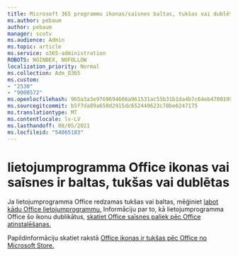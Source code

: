 ```yaml
---
title: Microsoft 365 programmu ikonas/saīsnes baltas, tukšas vai dublētas
ms.author: pebaum
author: pebaum
manager: scotv
ms.audience: Admin
ms.topic: article
ms.service: o365-administration
ROBOTS: NOINDEX, NOFOLLOW
localization_priority: Normal
ms.collection: Adm_O365
ms.custom:
- "2530"
- "9000572"
ms.openlocfilehash: 965a3a3e9769694666a961531ac55b31b1da4b7c64eb4700199df8cbcf2152d7
ms.sourcegitcommit: b5f7da89a650d2915dc652449623c78be6247175
ms.translationtype: MT
ms.contentlocale: lv-LV
ms.lasthandoff: 08/05/2021
ms.locfileid: "54065183"
---
```

# <a name="office-app-icons-or-shortcuts-are-white-blank-or-duplicate"></a>lietojumprogramma Office ikonas vai saīsnes ir baltas, tukšas vai dublētas

Ja lietojumprogramma Office redzamas tukšas vai baltas, mēģiniet [labot kādu Office lietojumprogrammu.](https://support.office.com/article/repair-an-office-application-7821d4b6-7c1d-4205-aa0e-a6b40c5bb88b) Informāciju par to, kā lietojumprogramma Office šo ikonu dublikātus, [skatiet Office saīsnes paliek pēc Office atinstalēšanas.](https://support.office.com/article/office-shortcuts-remain-after-office-uninstall-cc04b8e2-6e91-4c10-94af-9359e595d565)

Papildinformāciju skatiet rakstā [Office ikonas ir tukšas pēc Office no Microsoft Store.](https://support.office.com/article/office-icons-are-blank-after-installing-office-from-the-microsoft-store-7cdaebde-93d5-4873-b767-d9ddc0474d59)
